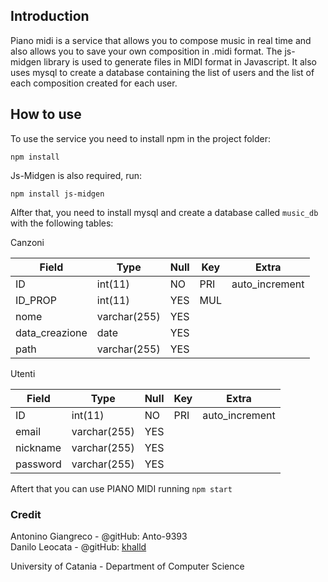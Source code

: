 ## Introduction

Piano midi is a service that allows you to compose music in real time and also allows you to save your own composition in .midi format. The js-midgen library is used to generate files in MIDI format in Javascript. It also uses mysql to create a database containing the list of users and the list of each composition created for each user.

## How to use

To use the service you need to install npm in the project folder:

`npm install`

Js-Midgen is also required, run:

`npm install js-midgen`

Alfter that, you need to install mysql and create a database called `music_db` with the following tables:

Canzoni

| Field          | Type         | Null | Key | Extra          |
|----------------|--------------|------|-----|----------------|
| ID             | int(11)      | NO   | PRI | auto_increment |
| ID_PROP        | int(11)      | YES  | MUL |                |
| nome           | varchar(255) | YES  |     |                |
| data_creazione | date         | YES  |     |                |
| path           | varchar(255) | YES  |     |                |

Utenti

| Field    | Type         | Null | Key | Extra          |
|----------|--------------|------|-----|----------------|
| ID       | int(11)      | NO   | PRI | auto_increment |
| email    | varchar(255) | YES  |     |                |
| nickname | varchar(255) | YES  |     |                |
| password | varchar(255) | YES  |     |                |

Aftert that you can use PIANO MIDI running `npm start`
  
### Credit

Antonino Giangreco - @gitHub: Anto-9393 <br>
Danilo Leocata - @gitHub: [khalld](https://github.com/khalld) <br>


University of Catania - Department of Computer Science
